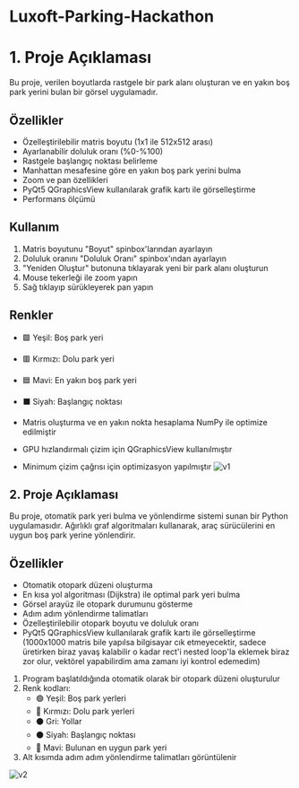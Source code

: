 # Luxoft-Parking-Hackathon

# 1. Proje Açıklaması

Bu proje, verilen boyutlarda rastgele bir park alanı oluşturan ve en yakın boş park yerini bulan bir görsel uygulamadır.

## Özellikler

- Özelleştirilebilir matris boyutu (1x1 ile 512x512 arası)
- Ayarlanabilir doluluk oranı (%0-%100)
- Rastgele başlangıç noktası belirleme
- Manhattan mesafesine göre en yakın boş park yerini bulma
- Zoom ve pan özellikleri
- PyQt5 QGraphicsView kullanılarak grafik kartı ile görselleştirme
- Performans ölçümü

## Kullanım

1. Matris boyutunu "Boyut" spinbox'larından ayarlayın
2. Doluluk oranını "Doluluk Oranı" spinbox'ından ayarlayın
3. "Yeniden Oluştur" butonuna tıklayarak yeni bir park alanı oluşturun
4. Mouse tekerleği ile zoom yapın
5. Sağ tıklayıp sürükleyerek pan yapın

## Renkler

- 🟩 Yeşil: Boş park yeri
- 🟥 Kırmızı: Dolu park yeri
- 🟦 Mavi: En yakın boş park yeri
- ⬛ Siyah: Başlangıç noktası

- Matris oluşturma ve en yakın nokta hesaplama NumPy ile optimize edilmiştir
- GPU hızlandırmalı çizim için QGraphicsView kullanılmıştır
- Minimum çizim çağrısı için optimizasyon yapılmıştır
![v1](https://github.com/user-attachments/assets/65026dd9-a47c-4036-90d4-f6b6a04d8fac)


## 2. Proje Açıklaması
Bu proje, otomatik park yeri bulma ve yönlendirme sistemi sunan bir Python uygulamasıdır. Ağırlıklı graf algoritmaları kullanarak, araç sürücülerini en uygun boş park yerine yönlendirir.

## Özellikler
- Otomatik otopark düzeni oluşturma
- En kısa yol algoritması (Dijkstra) ile optimal park yeri bulma
- Görsel arayüz ile otopark durumunu gösterme
- Adım adım yönlendirme talimatları
- Özelleştirilebilir otopark boyutu ve doluluk oranı
- PyQt5 QGraphicsView kullanılarak grafik kartı ile görselleştirme (1000x1000 matris bile yapılsa bilgisayar cık etmeyecektir, sadece üretirken biraz yavaş kalabilir o kadar rect'i nested loop'la eklemek biraz zor olur, vektörel yapabilirdim ama zamanı iyi kontrol edemedim)


1. Program başlatıldığında otomatik olarak bir otopark düzeni oluşturulur
2. Renk kodları:
   - 🟢 Yeşil: Boş park yerleri
   - 🔴 Kırmızı: Dolu park yerleri
   - ⚫ Gri: Yollar
   - ⚫ Siyah: Başlangıç noktası
   - 🔵 Mavi: Bulunan en uygun park yeri
3. Alt kısımda adım adım yönlendirme talimatları görüntülenir

![v2](https://github.com/user-attachments/assets/7ec4d8e5-d457-4063-bd13-d50577f8b6ad)
